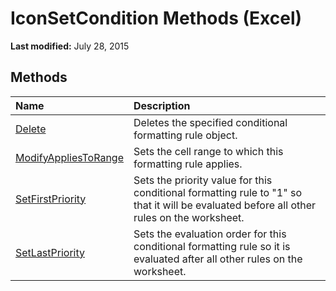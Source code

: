 
# IconSetCondition Methods (Excel)

 **Last modified:** July 28, 2015


## Methods



|**Name**|**Description**|
|:-----|:-----|
| [Delete](cd9d4874-8d2c-3423-2264-95b335078c2f.md)|Deletes the specified conditional formatting rule object.|
| [ModifyAppliesToRange](89f13781-2641-4cba-061b-cc82b479b6df.md)|Sets the cell range to which this formatting rule applies.|
| [SetFirstPriority](9d37baef-3e0d-95fa-a251-d60f20830625.md)|Sets the priority value for this conditional formatting rule to "1" so that it will be evaluated before all other rules on the worksheet.|
| [SetLastPriority](b1003681-b5ac-85ab-dd9c-8a13685694d6.md)|Sets the evaluation order for this conditional formatting rule so it is evaluated after all other rules on the worksheet.|
